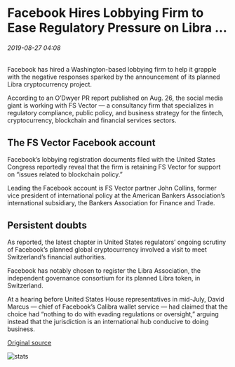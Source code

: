 # Facebook Hires Lobbying Firm to Ease Regulatory Pressure on Libra ...

###### 2019-08-27 04:08

Facebook has hired a Washington-based lobbying firm to help it grapple with the negative responses sparked by the announcement of its planned Libra cryptocurrency project.

According to an O’Dwyer PR report published on Aug. 26, the social media giant is working with FS Vector — a consultancy firm that specializes in regulatory compliance, public policy, and business strategy for the fintech, cryptocurrency, blockchain and financial services sectors.

## The FS Vector Facebook account

Facebook’s lobbying registration documents filed with the United States Congress reportedly reveal that the firm is retaining FS Vector for support on “issues related to blockchain policy.”

Leading the Facebook account is FS Vector partner John Collins, former vice president of international policy at the American Bankers Association’s international subsidiary, the Bankers Association for Finance and Trade.

## Persistent doubts

As reported, the latest chapter in United States regulators’ ongoing scrutiny of Facebook’s planned global cryptocurrency involved a visit to meet Switzerland’s financial authorities.

Facebook has notably chosen to register the Libra Association, the independent governance consortium for its planned Libra token, in Switzerland.

At a hearing before United States House representatives in mid-July, David Marcus — chief of Facebook’s Calibra wallet service — had claimed that the choice had “nothing to do with evading regulations or oversight,” arguing instead that the jurisdiction is an international hub conducive to doing business.

[Original source](https://cointelegraph.com/news/facebook-hires-lobbying-firm-to-ease-regulatory-pressure-on-libra)

![stats](https://c.statcounter.com/11760860/0/a89fa40b/1/ "stats")
